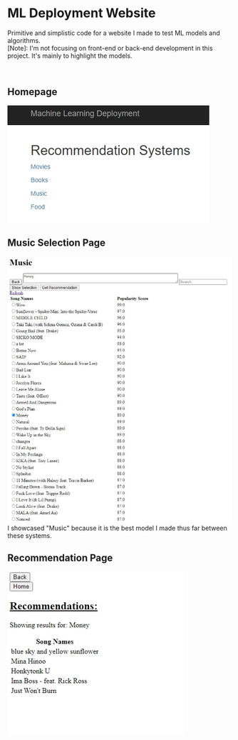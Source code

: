 # ML Deployment Website

Primitive and simplistic code for a website I made to test ML models and algorithms.
\
[Note]: I'm not focusing on front-end or back-end development in this project. It's mainly to highlight the models.

<br>

## Homepage
![Homepage](images/homepage.jpg)

## Music Selection Page
![musicpage](images/music_page.jpg)
\
I showcased "Music" because it is the best model I made thus far between these systems.

## Recommendation Page
![recpage](images/recommendation_page.jpg)
